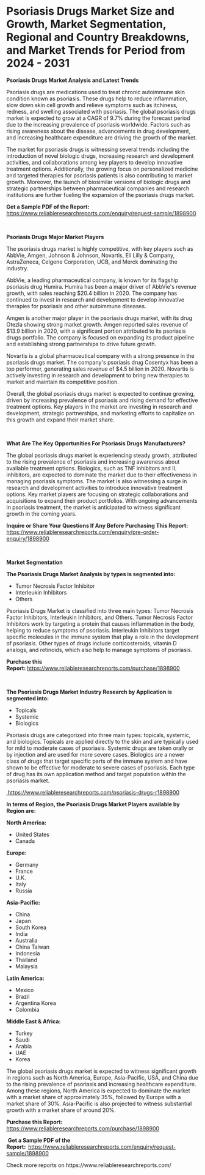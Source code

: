 <p><h1>Psoriasis Drugs Market Size and Growth, Market Segmentation, Regional and Country Breakdowns, and Market Trends for Period from 2024 -  2031</h1></p><p><strong>Psoriasis Drugs Market Analysis and Latest Trends</strong></p>
<p><p>Psoriasis drugs are medications used to treat chronic autoimmune skin condition known as psoriasis. These drugs help to reduce inflammation, slow down skin cell growth and relieve symptoms such as itchiness, redness, and swelling associated with psoriasis. The global psoriasis drugs market is expected to grow at a CAGR of 9.7% during the forecast period due to the increasing prevalence of psoriasis worldwide. Factors such as rising awareness about the disease, advancements in drug development, and increasing healthcare expenditure are driving the growth of the market.</p><p>The market for psoriasis drugs is witnessing several trends including the introduction of novel biologic drugs, increasing research and development activities, and collaborations among key players to develop innovative treatment options. Additionally, the growing focus on personalized medicine and targeted therapies for psoriasis patients is also contributing to market growth. Moreover, the launch of biosimilar versions of biologic drugs and strategic partnerships between pharmaceutical companies and research institutions are further fueling the expansion of the psoriasis drugs market.</p></p>
<p><strong>Get a Sample PDF of the Report:&nbsp;</strong> <a href="https://www.reliableresearchreports.com/enquiry/request-sample/1898900">https://www.reliableresearchreports.com/enquiry/request-sample/1898900</a></p>
<p>&nbsp;</p>
<p><strong>Psoriasis Drugs Major Market Players</strong></p>
<p><p>The psoriasis drugs market is highly competitive, with key players such as AbbVie, Amgen, Johnson & Johnson, Novartis, Eli Lilly & Company, AstraZeneca, Celgene Corporation, UCB, and Merck dominating the industry. </p><p>AbbVie, a leading pharmaceutical company, is known for its flagship psoriasis drug Humira. Humira has been a major driver of AbbVie's revenue growth, with sales reaching $20.4 billion in 2020. The company has continued to invest in research and development to develop innovative therapies for psoriasis and other autoimmune diseases.</p><p>Amgen is another major player in the psoriasis drugs market, with its drug Otezla showing strong market growth. Amgen reported sales revenue of $13.9 billion in 2020, with a significant portion attributed to its psoriasis drugs portfolio. The company is focused on expanding its product pipeline and establishing strong partnerships to drive future growth.</p><p>Novartis is a global pharmaceutical company with a strong presence in the psoriasis drugs market. The company's psoriasis drug Cosentyx has been a top performer, generating sales revenue of $4.5 billion in 2020. Novartis is actively investing in research and development to bring new therapies to market and maintain its competitive position.</p><p>Overall, the global psoriasis drugs market is expected to continue growing, driven by increasing prevalence of psoriasis and rising demand for effective treatment options. Key players in the market are investing in research and development, strategic partnerships, and marketing efforts to capitalize on this growth and expand their market share.</p></p>
<p>&nbsp;</p>
<p><strong>What Are The Key Opportunities For Psoriasis Drugs Manufacturers?</strong></p>
<p><p>The global psoriasis drugs market is experiencing steady growth, attributed to the rising prevalence of psoriasis and increasing awareness about available treatment options. Biologics, such as TNF inhibitors and IL inhibitors, are expected to dominate the market due to their effectiveness in managing psoriasis symptoms. The market is also witnessing a surge in research and development activities to introduce innovative treatment options. Key market players are focusing on strategic collaborations and acquisitions to expand their product portfolios. With ongoing advancements in psoriasis treatment, the market is anticipated to witness significant growth in the coming years.</p></p>
<p><strong>Inquire or Share Your Questions If Any Before Purchasing This Report:</strong> <a href="https://www.reliableresearchreports.com/enquiry/pre-order-enquiry/1898900">https://www.reliableresearchreports.com/enquiry/pre-order-enquiry/1898900</a></p>
<p>&nbsp;</p>
<p><strong>Market Segmentation</strong></p>
<p><strong>The Psoriasis Drugs Market Analysis by types is segmented into:</strong></p>
<p><ul><li>Tumor Necrosis Factor Inhibitor</li><li>Interleukin Inhibitors</li><li>Others</li></ul></p>
<p><p>Psoriasis Drugs Market is classified into three main types: Tumor Necrosis Factor Inhibitors, Interleukin Inhibitors, and Others. Tumor Necrosis Factor Inhibitors work by targeting a protein that causes inflammation in the body, helping to reduce symptoms of psoriasis. Interleukin Inhibitors target specific molecules in the immune system that play a role in the development of psoriasis. Other types of drugs include corticosteroids, vitamin D analogs, and retinoids, which also help to manage symptoms of psoriasis.</p></p>
<p><strong>Purchase this Report:&nbsp;</strong><a href="https://www.reliableresearchreports.com/purchase/1898900">https://www.reliableresearchreports.com/purchase/1898900</a></p>
<p>&nbsp;</p>
<p><strong>The Psoriasis Drugs Market Industry Research by Application is segmented into:</strong></p>
<p><ul><li>Topicals</li><li>Systemic</li><li>Biologics</li></ul></p>
<p><p>Psoriasis drugs are categorized into three main types: topicals, systemic, and biologics. Topicals are applied directly to the skin and are typically used for mild to moderate cases of psoriasis. Systemic drugs are taken orally or by injection and are used for more severe cases. Biologics are a newer class of drugs that target specific parts of the immune system and have shown to be effective for moderate to severe cases of psoriasis. Each type of drug has its own application method and target population within the psoriasis market.</p></p>
<p><a href="https://www.reliableresearchreports.com/psoriasis-drugs-r1898900">&nbsp;https://www.reliableresearchreports.com/psoriasis-drugs-r1898900</a></p>
<p><strong>In terms of Region, the Psoriasis Drugs Market Players available by Region are:</strong></p>
<p>
    <p> <strong> North America: </strong>
        <ul>
            <li>United States</li>
            <li>Canada</li>
        </ul>
        </p> 
    <p> <strong> Europe: </strong>
        <ul>
            <li>Germany</li>
            <li>France</li>
            <li>U.K.</li>
            <li>Italy</li>
            <li>Russia</li>
        </ul>
        </p> 
    <p> <strong> Asia-Pacific: </strong>
        <ul>
            <li>China</li>
            <li>Japan</li>
            <li>South Korea</li>
            <li>India</li>
            <li>Australia</li>
            <li>China Taiwan</li>
            <li>Indonesia</li>
            <li>Thailand</li>
            <li>Malaysia</li>
        </ul>
        </p> 
    <p> <strong> Latin America: </strong>
        <ul>
            <li>Mexico</li>
            <li>Brazil</li>
            <li>Argentina Korea</li>
            <li>Colombia</li>
        </ul>
        </p> 
    <p> <strong> Middle East & Africa: </strong>
        <ul>
            <li>Turkey</li>
            <li>Saudi</li>
            <li>Arabia</li>
            <li>UAE</li>
            <li>Korea</li>
        </ul>
    </p>
    </p>
<p><p>The global psoriasis drugs market is expected to witness significant growth in regions such as North America, Europe, Asia-Pacific, USA, and China due to the rising prevalence of psoriasis and increasing healthcare expenditure. Among these regions, North America is expected to dominate the market with a market share of approximately 35%, followed by Europe with a market share of 30%. Asia-Pacific is also projected to witness substantial growth with a market share of around 20%.</p></p>
<p><strong>Purchase this Report: </strong><a href="https://www.reliableresearchreports.com/purchase/1898900">https://www.reliableresearchreports.com/purchase/1898900</a></p>
<p>&nbsp;<strong>Get a Sample PDF of the Report:&nbsp;&nbsp;</strong><a href="https://www.reliableresearchreports.com/enquiry/request-sample/1898900">https://www.reliableresearchreports.com/enquiry/request-sample/1898900</a></p>
<p><strong></strong></p>
<p>Check more reports on https://www.reliableresearchreports.com/</p>